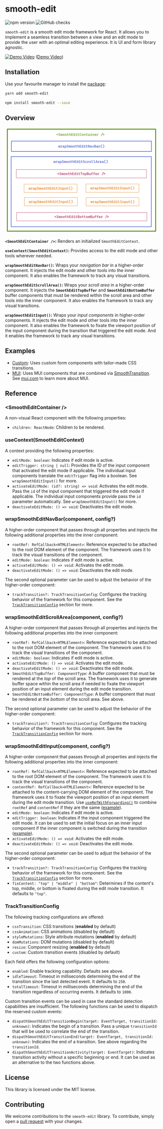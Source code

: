# smooth-edit

![npm version](https://badgen.net/npm/v/smooth-edit?icon=npm&label)
![GitHub checks](https://badgen.net/github/checks/teamrevin/smooth-edit/publish?icon=github&label=GitHub)

`smooth-edit` is a smooth edit mode framework for React. It allows you to implement a seamless transition between a view and an edit mode to provide the user with an optimal editing experience. It is UI and form library agnostic.

[![Demo Video](https://i.ytimg.com/vi/fChEPk-R-zs/maxresdefault.jpg)](https://www.youtube.com/watch?v=fChEPk-R-zs)
([Demo Video](https://www.youtube.com/watch?v=fChEPk-R-zs))

## Installation

Use your favourite manager to install the [package](https://www.npmjs.com/package/smooth-edit):

```sh
yarn add smooth-edit
```

```sh
npm install smooth-edit --save
```

## Overview

![Overview](overview.png)

**`<SmoothEditContainer />`:** Renders an initialized `SmoothEditContext`.

**`useContext(SmoothEditContext)`:** Provides access to the edit mode and other tools wherever needed.

**`wrapSmoothEditNavBar()`:** Wraps your _navigation bar_ in a higher-order component. It injects the edit mode and other tools into the inner component. It also enables the framework to track any visual transitions.

**`wrapSmoothEditScrollArea()`:** Wraps your _scroll area_ in a higher-order component. It injects the **`SmoothEditTopBuffer`** and **`SmoothEditBottomBuffer`** buffer components that must be rendered within the scroll area and other tools into the inner component. It also enables the framework to track any visual transitions.

**`wrapSmoothEditInput()`:** Wraps your _input components_ in higher-order components. It injects the edit mode and other tools into the inner component. It also enables the framework to fixate the viewport position of the input component during the transition that triggered the edit mode. And it enables the framework to track any visual transitions.

## Examples

-   [Custom](examples/custom): Uses custom form components with tailor-made CSS transitions.
-   [MUI](examples/mui): Uses MUI components that are combined via [SmoothTransition](https://www.npmjs.com/package/smooth-transition). See [mui.com](https://mui.com/) to learn more about MUI.

## Reference

### &lt;SmoothEditContainer /&gt;

A non-visual React component with the following properties:

-   `children: ReactNode`: Children to be rendered.

### useContext(SmoothEditContext)

A context providing the following properties:

-   `editMode: boolean`: Indicates if edit mode is active.
-   `editTrigger: string | null`: Provides the ID of the input component that activated the edit mode if applicable. The individual input components translate the `editTrigger` flag into a boolean. See `wrapSmoothEditInput()` for more.
-   `activateEditMode: (id?: string) => void`: Activates the edit mode. Pass the `id` of the input component that triggered the edit mode if applicable. The individual input components provide pass the `id` parameter automatically. See `wrapSmoothEditInput()` for more.
-   `deactivateEditMode: () => void`: Deactivates the edit mode.

### wrapSmoothEditNavBar(component, config?)

A higher-order component that passes through all properties and injects the following additional properties into the inner component:

-   `rootRef: RefCallback<HTMLElement>`: Reference expected to be attached to the root DOM element of the component. The framework uses it to track the visual transitions of the component.
-   `editMode: boolean`: Indicates if edit mode is active.
-   `activateEditMode: () => void`: Activates the edit mode.
-   `deactivateEditMode: () => void`: Deactivates the edit mode.

The second optional parameter can be used to adjust the behavior of the higher-order component:

-   `trackTransition?: TrackTransitionConfig`: Configures the tracking behavior of the framework for this component. See the [`TrackTransitionConfig`](#tracktransitionconfig) section for more.

### wrapSmoothEditScrollArea(component, config?)

A higher-order component that passes through all properties and injects the following additional properties into the inner component:

-   `rootRef: RefCallback<HTMLElement>`: Reference expected to be attached to the root DOM element of the component. The framework uses it to track the visual transitions of the component.
-   `editMode: boolean`: Indicates if edit mode is active.
-   `activateEditMode: () => void`: Activates the edit mode.
-   `deactivateEditMode: () => void`: Deactivates the edit mode.
-   `SmoothEditTopBuffer: ComponentType`: A buffer component that must be rendered at the _top_ of the scroll area. The framework uses it to generate buffer space within the scroll area if needed to fixate the viewport position of an input element during the edit mode transition.
-   `SmoothEditBottomBuffer: ComponentType`: A buffer component that must be rendered at the _bottom_ of the scroll area. See above.

The second optional parameter can be used to adjust the behavior of the higher-order component:

-   `trackTransition?: TrackTransitionConfig`: Configures the tracking behavior of the framework for this component. See the [`TrackTransitionConfig`](#tracktransitionconfig) section for more.

### wrapSmoothEditInput(component, config?)

A higher-order component that passes through all properties and injects the following additional properties into the inner component:

-   `rootRef: RefCallback<HTMLElement>`: Reference expected to be attached to the root DOM element of the component. The framework uses it to track the visual transitions of the component.
-   `contentRef: RefCallback<HTMLElement>`: Reference expected to be attached to the content-carrying DOM element of the component. The framework uses it to fixate the viewport position of an input element during the edit mode transition. Use [`useRefWithForwarding()`](https://www.npmjs.com/package/use-ref-with-forwarding) to combine `rootRef` and `contentRef` if they are the same ([example](examples/custom/src/form/Textarea.tsx)).
-   `editMode: boolean`: Indicates if edit mode is active.
-   `editTrigger: boolean`: Indicates if the input component triggered the edit mode. It can be used to set the initial focus on an inner input component if the inner component is switched during the transition ([example](examples/mui/src/Content/ContentBody.tsx)).
-   `activateEditMode: () => void`: Activates the edit mode.
-   `deactivateEditMode: () => void`: Deactivates the edit mode.

The second optional parameter can be used to adjust the behavior of the higher-order component:

-   `trackTransition?: TrackTransitionConfig`: Configures the tracking behavior of the framework for this component. See the [`TrackTransitionConfig`](#tracktransitionconfig) section for more.
-   `fixContent: "top" | "middle" | "bottom"`: Determines if the content's top, middle, or bottom is fixated during the edit mode transition. It defaults to `"top"`.

### TrackTransitionConfig

The following tracking configurations are offered:

-   `cssTransition`: CSS transitions (**enabled** by default)
-   `cssAnimation`: CSS animations (disabled by default)
-   `styleMutations`: Style attribute mutations (**enabled** by default)
-   `domMutations`: DOM mutations (disabled by default)
-   `resize`: Component resizing (**enabled** by default)
-   `custom`: Custom transition events (disabled by default)

Each field offers the following configuration options:

-   `enabled`: Enable tracking capability. Defaults see above.
-   `idleTimeout`: Timeout in milliseconds determining the end of the transition since the last detected event. It defaults to `250`.
-   `totalTimeout`: Timeout in milliseconds determining the end of the transition regardless of occurring events. It defaults to `1000`.

Custom transition events can be used in case the standard detection capabilities are insufficient. The following functions can be used to dispatch the reserved custom events:

-   `dispathSmoothEditTransitionBegin(target: EventTarget, transitionId: unknown)`: Indicates the begin of a transition. Pass a unique `transitionId` that will be used to correlate the end of the transition.
-   `dispathSmoothEditTransitionEnd(target: EventTarget, transitionId: unknown)`: Indicates the end of a transition. See above regarding the `transitionId`.
-   `dispathSmoothEditTransitionActivity(target: EventTarget)`: Indicates transition activity without a specific beginning or end. It can be used as an alternative to the two functions above.

## License

This library is licensed under the MIT license.

## Contributing

We welcome contributions to the `smooth-edit` library. To contribute, simply open a [pull request](https://github.com/teamrevin/smooth-edit/pulls) with your changes.
